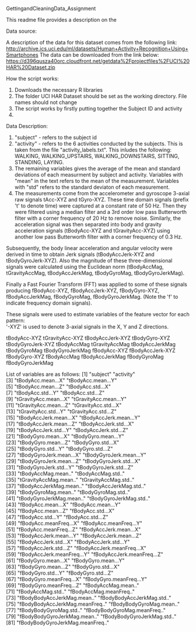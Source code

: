 GettingandCleaningData_Assignment

This readme file provides a description on the 

Data source: 

A description of the data for this dataset comes from the following link:
http://archive.ics.uci.edu/ml/datasets/Human+Activity+Recognition+Using+Smartphones
The data can be downloaded from the link below:
https://d396qusza40orc.cloudfront.net/getdata%2Fprojectfiles%2FUCI%20HAR%20Dataset.zip 

How the script works:

1. Downloads the necessary R libraries
2. The folder UCI HAR Dataset should be set as the working directory. File names should not change
3. The script works by firstly putting together the Subject ID and activity 
4. 

Data Description:
1. "subject" - refers to the subject id
2. "activity" - refers to the 6 activities conducted by the subjects. This is taken from the file "activity_labels.txt". This inludes the following: WALKING, WALKING_UPSTAIRS, WALKING_DOWNSTAIRS, SITTING, STANDING, LAYING.
3. The remaining variables gives the average of the mean and standard deviations of each measurment by subject and activity. Variables with "mean" in the text refers to the mean of the measurement. Variables with "std" refers to the standard deviaton of each measurement. 
4. The measurements come from the accelerometer and gyroscope 3-axial raw signals tAcc-XYZ and tGyro-XYZ. These time domain signals (prefix 't' to denote time) were captured at a constant rate of 50 Hz. Then they were filtered using a median filter and a 3rd order low pass Butterworth filter with a corner frequency of 20 Hz to remove noise. Similarly, the acceleration signal was then separated into body and gravity acceleration signals (tBodyAcc-XYZ and tGravityAcc-XYZ) using another low pass Butterworth filter with a corner frequency of 0.3 Hz. 

Subsequently, the body linear acceleration and angular velocity were derived in time to obtain Jerk signals (tBodyAccJerk-XYZ and tBodyGyroJerk-XYZ). Also the magnitude of these three-dimensional signals were calculated using the Euclidean norm (tBodyAccMag, tGravityAccMag, tBodyAccJerkMag, tBodyGyroMag, tBodyGyroJerkMag). 

Finally a Fast Fourier Transform (FFT) was applied to some of these signals producing fBodyAcc-XYZ, fBodyAccJerk-XYZ, fBodyGyro-XYZ, fBodyAccJerkMag, fBodyGyroMag, fBodyGyroJerkMag. (Note the 'f' to indicate frequency domain signals). 

These signals were used to estimate variables of the feature vector for each pattern:  
'-XYZ' is used to denote 3-axial signals in the X, Y and Z directions.

tBodyAcc-XYZ
tGravityAcc-XYZ
tBodyAccJerk-XYZ
tBodyGyro-XYZ
tBodyGyroJerk-XYZ
tBodyAccMag
tGravityAccMag
tBodyAccJerkMag
tBodyGyroMag
tBodyGyroJerkMag
fBodyAcc-XYZ
fBodyAccJerk-XYZ
fBodyGyro-XYZ
fBodyAccMag
fBodyAccJerkMag
fBodyGyroMag
fBodyGyroJerkMag


List of variables are as follows:
 [1] "subject"                         "activity"                       
 [3] "tBodyAcc.mean...X"               "tBodyAcc.mean...Y"              
 [5] "tBodyAcc.mean...Z"               "tBodyAcc.std...X"               
 [7] "tBodyAcc.std...Y"                "tBodyAcc.std...Z"               
 [9] "tGravityAcc.mean...X"            "tGravityAcc.mean...Y"           
[11] "tGravityAcc.mean...Z"            "tGravityAcc.std...X"            
[13] "tGravityAcc.std...Y"             "tGravityAcc.std...Z"            
[15] "tBodyAccJerk.mean...X"           "tBodyAccJerk.mean...Y"          
[17] "tBodyAccJerk.mean...Z"           "tBodyAccJerk.std...X"           
[19] "tBodyAccJerk.std...Y"            "tBodyAccJerk.std...Z"           
[21] "tBodyGyro.mean...X"              "tBodyGyro.mean...Y"             
[23] "tBodyGyro.mean...Z"              "tBodyGyro.std...X"              
[25] "tBodyGyro.std...Y"               "tBodyGyro.std...Z"              
[27] "tBodyGyroJerk.mean...X"          "tBodyGyroJerk.mean...Y"         
[29] "tBodyGyroJerk.mean...Z"          "tBodyGyroJerk.std...X"          
[31] "tBodyGyroJerk.std...Y"           "tBodyGyroJerk.std...Z"          
[33] "tBodyAccMag.mean.."              "tBodyAccMag.std.."              
[35] "tGravityAccMag.mean.."           "tGravityAccMag.std.."           
[37] "tBodyAccJerkMag.mean.."          "tBodyAccJerkMag.std.."          
[39] "tBodyGyroMag.mean.."             "tBodyGyroMag.std.."             
[41] "tBodyGyroJerkMag.mean.."         "tBodyGyroJerkMag.std.."         
[43] "fBodyAcc.mean...X"               "fBodyAcc.mean...Y"              
[45] "fBodyAcc.mean...Z"               "fBodyAcc.std...X"               
[47] "fBodyAcc.std...Y"                "fBodyAcc.std...Z"               
[49] "fBodyAcc.meanFreq...X"           "fBodyAcc.meanFreq...Y"          
[51] "fBodyAcc.meanFreq...Z"           "fBodyAccJerk.mean...X"          
[53] "fBodyAccJerk.mean...Y"           "fBodyAccJerk.mean...Z"          
[55] "fBodyAccJerk.std...X"            "fBodyAccJerk.std...Y"           
[57] "fBodyAccJerk.std...Z"            "fBodyAccJerk.meanFreq...X"      
[59] "fBodyAccJerk.meanFreq...Y"       "fBodyAccJerk.meanFreq...Z"      
[61] "fBodyGyro.mean...X"              "fBodyGyro.mean...Y"             
[63] "fBodyGyro.mean...Z"              "fBodyGyro.std...X"              
[65] "fBodyGyro.std...Y"               "fBodyGyro.std...Z"              
[67] "fBodyGyro.meanFreq...X"          "fBodyGyro.meanFreq...Y"         
[69] "fBodyGyro.meanFreq...Z"          "fBodyAccMag.mean.."             
[71] "fBodyAccMag.std.."               "fBodyAccMag.meanFreq.."         
[73] "fBodyBodyAccJerkMag.mean.."      "fBodyBodyAccJerkMag.std.."      
[75] "fBodyBodyAccJerkMag.meanFreq.."  "fBodyBodyGyroMag.mean.."        
[77] "fBodyBodyGyroMag.std.."          "fBodyBodyGyroMag.meanFreq.."    
[79] "fBodyBodyGyroJerkMag.mean.."     "fBodyBodyGyroJerkMag.std.."     
[81] "fBodyBodyGyroJerkMag.meanFreq.."
